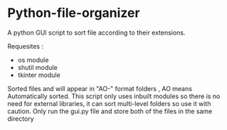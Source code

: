 # Python-file-organizer

A python GUI script to sort file according to their extensions.

Requesites :
  * os module
  * shutil module
  * tkinter module
  
Sorted files and will appear in "AO-<file-extension>" format folders , AO means Automatically sorted.
This script only uses inbuilt modules so there is no need for external libraries, it can sort multi-level folders so use it with caution.
Only run the gui.py file and store both of the files in the same directory

